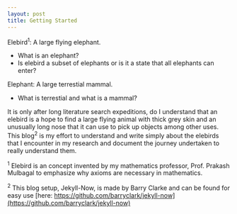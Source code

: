 ```yaml
---
layout: post
title: Getting Started
---
```


Elebird<sup>1</sup>: A large flying elephant.
- What is an elephant?
- Is elebird a subset of elephants or is it a state that all elephants can enter?

Elephant: A large terrestial mammal.
- What is terrestial and what is a mammal?

It is only after long literature search expeditions, do I understand that an elebird is a hope to find a large flying animal with thick grey skin and an unusually long nose that it can use to pick up objects among other uses.
This blog<sup>2</sup> is my effort to understand and write simply about the elebirds that I encounter in my research and document the journey undertaken to really understand them.

<sup>1</sup> Elebird is an concept invented by my mathematics professor, Prof. Prakash Mulbagal to emphasize why axioms are necessary in mathematics.

<sup>2</sup> This blog setup, Jekyll-Now, is made by Barry Clarke and can be found for easy use [here: https://github.com/barryclark/jekyll-now](https://github.com/barryclark/jekyll-now)